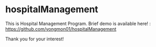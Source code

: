 # hospitalManagement

This is Hospital Management Program.
Brief demo is available here! : https://github.com/yongmon01/hospitalManagement

Thank you for your interest!
